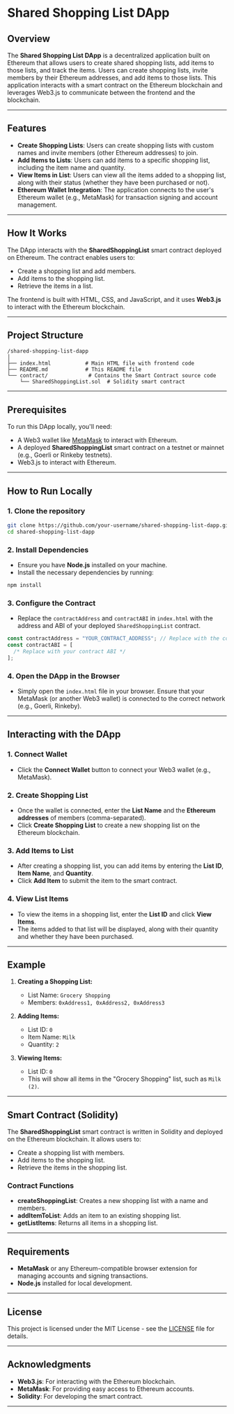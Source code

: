 # Shared Shopping List DApp

## Overview

The **Shared Shopping List DApp** is a decentralized application built on Ethereum that allows users to create shared shopping lists, add items to those lists, and track the items. Users can create shopping lists, invite members by their Ethereum addresses, and add items to those lists. This application interacts with a smart contract on the Ethereum blockchain and leverages Web3.js to communicate between the frontend and the blockchain.

---

## Features

- **Create Shopping Lists**: Users can create shopping lists with custom names and invite members (other Ethereum addresses) to join.
- **Add Items to Lists**: Users can add items to a specific shopping list, including the item name and quantity.
- **View Items in List**: Users can view all the items added to a shopping list, along with their status (whether they have been purchased or not).
- **Ethereum Wallet Integration**: The application connects to the user's Ethereum wallet (e.g., MetaMask) for transaction signing and account management.

---

## How It Works

The DApp interacts with the **SharedShoppingList** smart contract deployed on Ethereum. The contract enables users to:

- Create a shopping list and add members.
- Add items to the shopping list.
- Retrieve the items in a list.

The frontend is built with HTML, CSS, and JavaScript, and it uses **Web3.js** to interact with the Ethereum blockchain.

---

## Project Structure

```
/shared-shopping-list-dapp
│
├── index.html           # Main HTML file with frontend code
├── README.md            # This README file
└── contract/             # Contains the Smart Contract source code
    └── SharedShoppingList.sol  # Solidity smart contract
```

---

## Prerequisites

To run this DApp locally, you'll need:

- A Web3 wallet like [MetaMask](https://metamask.io/) to interact with Ethereum.
- A deployed **SharedShoppingList** smart contract on a testnet or mainnet (e.g., Goerli or Rinkeby testnets).
- Web3.js to interact with Ethereum.

---

## How to Run Locally

### 1. **Clone the repository**

```bash
git clone https://github.com/your-username/shared-shopping-list-dapp.git
cd shared-shopping-list-dapp
```

### 2. **Install Dependencies**

- Ensure you have **Node.js** installed on your machine.
- Install the necessary dependencies by running:

```bash
npm install
```

### 3. **Configure the Contract**

- Replace the `contractAddress` and `contractABI` in `index.html` with the address and ABI of your deployed `SharedShoppingList` contract.

```javascript
const contractAddress = "YOUR_CONTRACT_ADDRESS"; // Replace with the contract address
const contractABI = [
  /* Replace with your contract ABI */
];
```

### 4. **Open the DApp in the Browser**

- Simply open the `index.html` file in your browser. Ensure that your MetaMask (or another Web3 wallet) is connected to the correct network (e.g., Goerli, Rinkeby).

---

## Interacting with the DApp

### 1. **Connect Wallet**

- Click the **Connect Wallet** button to connect your Web3 wallet (e.g., MetaMask).

### 2. **Create Shopping List**

- Once the wallet is connected, enter the **List Name** and the **Ethereum addresses** of members (comma-separated).
- Click **Create Shopping List** to create a new shopping list on the Ethereum blockchain.

### 3. **Add Items to List**

- After creating a shopping list, you can add items by entering the **List ID**, **Item Name**, and **Quantity**.
- Click **Add Item** to submit the item to the smart contract.

### 4. **View List Items**

- To view the items in a shopping list, enter the **List ID** and click **View Items**.
- The items added to that list will be displayed, along with their quantity and whether they have been purchased.

---

## Example

1. **Creating a Shopping List:**

   - List Name: `Grocery Shopping`
   - Members: `0xAddress1, 0xAddress2, 0xAddress3`

2. **Adding Items:**

   - List ID: `0`
   - Item Name: `Milk`
   - Quantity: `2`

3. **Viewing Items:**

   - List ID: `0`
   - This will show all items in the "Grocery Shopping" list, such as `Milk (2)`.

---

## Smart Contract (Solidity)

The **SharedShoppingList** smart contract is written in Solidity and deployed on the Ethereum blockchain. It allows users to:

- Create a shopping list with members.
- Add items to the shopping list.
- Retrieve the items in the shopping list.

### Contract Functions

- **createShoppingList**: Creates a new shopping list with a name and members.
- **addItemToList**: Adds an item to an existing shopping list.
- **getListItems**: Returns all items in a shopping list.

---

## Requirements

- **MetaMask** or any Ethereum-compatible browser extension for managing accounts and signing transactions.
- **Node.js** installed for local development.

---

## License

This project is licensed under the MIT License - see the [LICENSE](LICENSE) file for details.

---

## Acknowledgments

- **Web3.js**: For interacting with the Ethereum blockchain.
- **MetaMask**: For providing easy access to Ethereum accounts.
- **Solidity**: For developing the smart contract.

---
